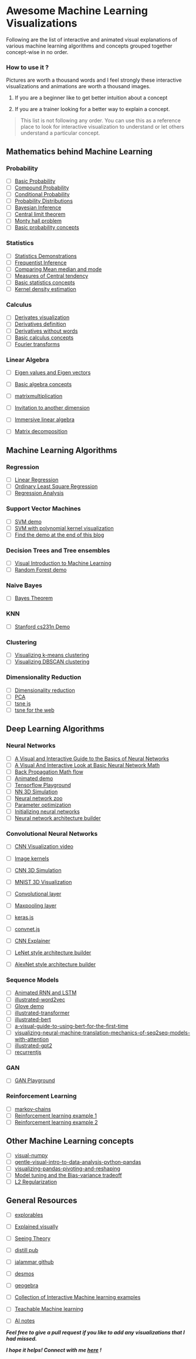 # Awesome Machine Learning Visualizations

Following are the list of interactive and animated visual explanations of various machine learning algorithms and concepts grouped together concept-wise in no order.

### How to use it ?

Pictures are worth a thousand words and I feel strongly these interactive visualizations and animations are worth a thousand images.

1. If you are a beginner like to get better intuition about a concept

2. If you are a trainer looking for a better way to explain a concept.

>This list is not following any order. You can use this as a reference place to look for interactive visualization to understand or let others understand a particular concept.

## Mathematics behind Machine Learning

### Probability

- [ ] [Basic Probability](https://seeing-theory.brown.edu/basic-probability/index.html)
- [ ] [Compound Probability](https://seeing-theory.brown.edu/compound-probability/index.html)
- [ ] [Conditional Probability](http://setosa.io/ev/conditional-probability/)
- [ ] [Probability Distributions](https://seeing-theory.brown.edu/probability-distributions/index.html)
- [ ] [Bayesian Inference](https://seeing-theory.brown.edu/bayesian-inference/index.html)
- [ ] [Central limit theorem](http://blog.vctr.me/posts/central-limit-theorem.html)
- [ ] [Monty hall problem](http://blog.vctr.me/monty-hall/)
- [ ] [Basic probability concepts](https://www.geogebra.org/t/probability)

### Statistics

- [ ] [Statistics Demonstrations](https://www.geogebra.org/m/LM5Nl8aB)
- [ ] [Frequentist Inference](https://seeing-theory.brown.edu/frequentist-inference/index.html)
- [ ] [Comparing Mean median and mode](https://www.geogebra.org/m/qd7tr6Pr)
- [ ] [Measures of Central tendency](https://www.geogebra.org/m/K8zZ8eXg)
- [ ] [Basic statistics concepts](https://www.geogebra.org/t/statistics)
- [ ] [Kernel density estimation](https://mathisonian.github.io/kde/)

### Calculus

- [ ] [Derivates visualization](https://www.desmos.com/calculator/4pf1dxxzq2)
- [ ] [Derivatives definition](https://mathsci2.appstate.edu/~cookwj/sage/calculus/definition_derivative.html)
- [ ] [Derivatives without words](https://www.geogebra.org/m/BDYnGhbt)
- [ ] [Basic calculus concepts](https://www.geogebra.org/t/calculus)
- [ ] [Fourier transforms](http://www.jezzamon.com/fourier/index.html)

### Linear Algebra

- [ ] [Eigen values and Eigen vectors](http://setosa.io/ev/eigenvectors-and-eigenvalues/)
- [ ] [Basic algebra concepts](https://www.geogebra.org/t/algebra)
- [ ] [matrixmultiplication](http://matrixmultiplication.xyz/)
- [ ] [Invitation to another dimension](https://maxgoldste.in/invitation-to-another-dimension/)
- [ ] [Immersive linear algebra](http://immersivemath.com/ila/index.html)
- [ ] [Matrix decomposition](https://p.migdal.pl/matrix-decomposition-viz/)


## Machine Learning Algorithms

### Regression

- [ ] [Linear Regression](https://www.geogebra.org/m/rJj6yr6C)
- [ ] [Ordinary Least Square Regression](http://setosa.io/ev/ordinary-least-squares-regression/)
- [ ] [Regression Analysis](https://seeing-theory.brown.edu/regression-analysis/index.html)

### Support Vector Machines

- [ ] [SVM demo](https://cs.stanford.edu/people/karpathy/svmjs/demo/)
- [ ] [SVM with polynomial kernel visualization](https://youtu.be/3liCbRZPrZA)
- [ ] [Find the demo at the end of this blog](http://www.cristiandima.com/basics-of-support-vector-machines/)

### Decision Trees and Tree ensembles

- [ ] [Visual Introduction to Machine Learning](http://www.r2d3.us/visual-intro-to-machine-learning-part-1/)
- [ ] [Random Forest demo](https://cs.stanford.edu/~karpathy/svmjs/demo/demoforest.html)

### Naive Bayes

- [ ] [Bayes Theorem](https://seeing-theory.brown.edu/bayesian-inference/index.html)

### KNN

- [ ] [Stanford cs231n Demo](http://vision.stanford.edu/teaching/cs231n-demos/knn/)

### Clustering

- [ ] [Visualizing k-means clustering](https://www.naftaliharris.com/blog/visualizing-k-means-clustering/)
- [ ] [Visualizing DBSCAN clustering](https://www.naftaliharris.com/blog/visualizing-dbscan-clustering/)

### Dimensionality Reduction

- [ ] [Dimensionality reduction](https://idyll.pub/post/dimensionality-reduction-293e465c2a3443e8941b016d/)
- [ ] [PCA](http://setosa.io/ev/principal-component-analysis/)
- [ ] [tsne js](https://cs.stanford.edu/people/karpathy/tsnejs/)
- [ ] [tsne for the web](https://nicola17.github.io/tfjs-tsne-demo/)

## Deep Learning Algorithms

### Neural Networks


- [ ] [A Visual and Interactive Guide to the Basics of Neural Networks](http://jalammar.github.io/visual-interactive-guide-basics-neural-networks/)
- [ ] [A Visual And Interactive Look at Basic Neural Network Math](http://jalammar.github.io/feedforward-neural-networks-visual-interactive/)
- [ ] [Back Propagation Math flow](http://home.agh.edu.pl/~vlsi/AI/backp_t_en/backprop.html)
- [ ] [Animated demo](https://lecture-demo.ira.uka.de/neural-network-demo/)
- [ ] [Tensorflow Playground](http://playground.tensorflow.org)
- [ ] [NN 3D Simulation](https://www.youtube.com/watch?v=3JQ3hYko51Y)
- [ ] [Neural network zoo](https://www.asimovinstitute.org/neural-network-zoo/)
- [ ] [Parameter optimization](https://www.deeplearning.ai/ai-notes/optimization/)
- [ ] [Initializing neural networks](https://www.deeplearning.ai/ai-notes/initialization/)
- [ ] [Neural network architecture builder](https://alexlenail.me/NN-SVG/index.html)

### Convolutional Neural Networks

- [ ] [CNN Visualization video](https://www.youtube.com/watch?v=f0t-OCG79-U&list=WL&index=3&t=0s)
- [ ] [Image kernels](http://setosa.io/ev/image-kernels/)
- [ ] [CNN 3D Simulation](https://www.youtube.com/watch?v=3JQ3hYko51Y)
- [ ] [MNIST 3D Visualization](https://www.cs.ryerson.ca/~aharley/vis/conv/)
- [ ] [Convolutional layer](https://www.youtube.com/watch?v=f0t-OCG79-U)
- [ ] [Maxpooling layer](https://www.youtube.com/watch?v=mW3KyFZDNIQ)
- [ ] [keras.js](https://transcranial.github.io/keras-js/#/mnist-cnn)
- [ ] [convnet.js](https://cs.stanford.edu/people/karpathy/convnetjs/demo/classify2d.html)
- [ ] [CNN Explainer](https://poloclub.github.io/cnn-explainer/)
- [ ] [LeNet style architecture builder](https://alexlenail.me/NN-SVG/LeNet.html)
- [ ] [AlexNet style architecture builder](https://alexlenail.me/NN-SVG/AlexNet.html)


### Sequence Models

- [ ] [Animated RNN and LSTM](https://towardsdatascience.com/animated-rnn-lstm-and-gru-ef124d06cf45)
- [ ] [illustrated-word2vec](http://jalammar.github.io/illustrated-word2vec/)
- [ ] [Glove demo](https://lamyiowce.github.io/word2viz/)
- [ ] [illustrated-transformer](http://jalammar.github.io/illustrated-transformer/)
- [ ] [illustrated-bert](http://jalammar.github.io/illustrated-bert/)
- [ ] [a-visual-guide-to-using-bert-for-the-first-time](http://jalammar.github.io/a-visual-guide-to-using-bert-for-the-first-time/)
- [ ] [visualizing-neural-machine-translation-mechanics-of-seq2seq-models-with-attention](http://jalammar.github.io/visualizing-neural-machine-translation-mechanics-of-seq2seq-models-with-attention/)
- [ ] [illustrated-gpt2](http://jalammar.github.io/illustrated-gpt2/)
- [ ] [recurrentjs](https://cs.stanford.edu/people/karpathy/recurrentjs/)

### GAN

- [ ] [GAN Playground](https://poloclub.github.io/ganlab/)

### Reinforcement Learning

- [ ] [markov-chains](http://setosa.io/blog/2014/07/26/markov-chains/index.html)
- [ ] [Reinforcement learning example 1](https://janhuenermann.com/blog/learning-to-drive)
- [ ] [Reinforcement learning example 2](https://youtu.be/kopoLzvh5jY)

## Other Machine Learning concepts

- [ ] [visual-numpy](http://jalammar.github.io/visual-numpy/)
- [ ] [gentle-visual-intro-to-data-analysis-python-pandas](http://jalammar.github.io/gentle-visual-intro-to-data-analysis-python-pandas/)
- [ ] [visualizing-pandas-pivoting-and-reshaping](http://jalammar.github.io/visualizing-pandas-pivoting-and-reshaping/)
- [ ] [Model tuning and the Bias-variance tradeoff](http://www.r2d3.us/visual-intro-to-machine-learning-part-2/)
- [ ] [L2 Regularization](https://thomas-tanay.github.io/post--L2-regularization/)

## General Resources

- [ ] [explorables](https://explorabl.es/math/)
- [ ] [Explained visually](http://setosa.io/ev/)
- [ ] [Seeing Theory](https://seeing-theory.brown.edu)
- [ ] [distill pub](https://distill.pub/)
- [ ] [jalammar github](http://jalammar.github.io/)
- [ ] [desmos](https://www.desmos.com/)
- [ ] [geogebra](https://www.geogebra.org/materials)
- [ ] [Collection of Interactive Machine learning examples](https://research.google.com/seedbank/)
- [ ] [Teachable Machine learning](https://teachablemachine.withgoogle.com/)
- [ ] [AI notes](https://www.deeplearning.ai/ai-notes/)


***Feel free to give a pull request if you like to add any visualizations that I had missed.***

***I hope it helps! Connect with me [here](https://www.linkedin.com/in/mknoordeen) !***
